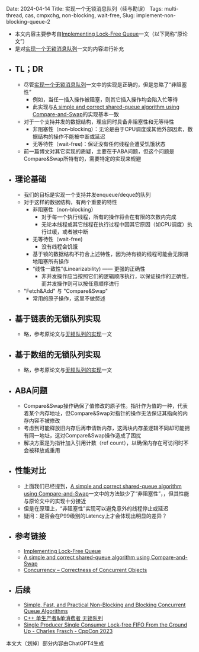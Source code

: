 Date: 2024-04-14
Title: 实现一个无锁消息队列（续与勘误）
Tags: multi-thread, cas, cmpxchg, non-blocking, wait-free, 
Slug: implement-non-blocking-queue-2

- 本文内容主要参考自[Implementing Lock-Free Queue](https://people.cs.pitt.edu/~jacklange/teaching/cs2510-f17/implementing_lock_free.pdf)一文（以下简称“原论文”）
- 是对[实现一个无锁消息队列](https://wizmann.top/implement-non-blocking-queue.html)一文的内容进行补充
- ## TL；DR
	- 尽管[实现一个无锁消息队列](https://wizmann.top/implement-non-blocking-queue.html)一文中的实现是正确的，但是忽略了“非阻塞性”
		- 例如，当任一插入操作被阻塞，则其它插入操作均会陷入忙等待
		- 此实现与[A simple and correct shared-queue algorithm using Compare-and-Swap](https://dl.acm.org/doi/pdf/10.5555/110382.110466)的实现基本一致
	- 对于一个支持并发的数据结构，理应同时具备非阻塞性和无等待性
		- 非阻塞性（non-blocking）：无论是由于CPU调度或其他外部因素，数据结构的操作不能被中断或延迟
		- 无等待性（wait-free)：保证没有任何线程会遭受饥饿状态
	- 前一篇博文对其它实现的质疑，主要在于ABA问题，但这个问题是Compare&Swap所特有的，需要特定的实现来规避
- ## 理论基础
	- 我们的目标是实现一个支持并发enqueue/deque的队列
	- 对于这样的数据结构，有两个重要的特性
		- 非阻塞性（non-blocking）
			- 对于每一个执行线程，所有的操作将会在有限的次数内完成
			- 无论本线程或其它线程在执行过程中因其它原因（如CPU调度）执行过缓，或者被中断
		- 无等待性（wait-free)
			- 没有线程会饥饿
		- 基于锁的数据结构不符合上述特性，因为持有锁的线程可能会无限期地阻塞所有操作
		- “线性一致性”(Linearizability) —— 更强的正确性
			- 非并发操作应当按照它们的逻辑顺序执行，以保证操作的正确性，而并发操作则可以按任意顺序进行
	- "Fetch&Add" 与 "Compare&Swap"
		- 常用的原子操作，这里不做赘述
- ## 基于链表的无锁队列实现
	- 略，参考原论文与[无锁队列的实现](https://coolshell.cn/articles/8239.html)一文
- ## 基于数组的无锁队列实现
	- 略，参考原论文与[无锁队列的实现](https://coolshell.cn/articles/8239.html)一文
- ## ABA问题
	- Compare&Swap操作确保了值修改的原子性。指针作为值的一种，代表着某个内存地址，但Compare&Swap对指针的操作无法保证其指向的内存内容不被修改
	- 考虑到可能释放旧内存后再申请新内存，这两块内存虽逻辑不同却可能拥有同一地址，这对Compare&Swap操作造成了困扰
	- 解决方案是为指针加入引用计数（ref count），以确保内存在可访问时不会被释放或重用
- ## 性能对比
	- 上面我们已经提到，[A simple and correct shared-queue algorithm using Compare-and-Swap](https://dl.acm.org/doi/pdf/10.5555/110382.110466)一文中的方法缺少了“非阻塞性”，，但其性能与原论文中的实现十分接近
	- 但是在原理上，“非阻塞性”实现可以避免意外的线程停止或延迟
	- 疑问：是否会在P99级别的Latency上才会体现出明显的差异？
- ## 参考链接
	- [Implementing Lock-Free Queue](https://people.cs.pitt.edu/~jacklange/teaching/cs2510-f17/implementing_lock_free.pdf)
	- [A simple and correct shared-queue algorithm using Compare-and-Swap](https://dl.acm.org/doi/pdf/10.5555/110382.110466)
	- [Concurrency – Correctness of Concurrent Objects](https://cs.nyu.edu/~wies/teaching/cso-fa19/class27_concurrency.pdf)
- ## 后续
	- [Simple, Fast, and Practical Non-Blocking and Blocking Concurrent Queue Algorithms](https://www.cs.rochester.edu/~scott/papers/1996_PODC_queues.pdf)
	- [C++ 单生产者&单消费者 无锁队列](https://zhuanlan.zhihu.com/p/690872647)
	- [Single Producer Single Consumer Lock-free FIFO From the Ground Up - Charles Frasch - CppCon 2023](https://www.youtube.com/watch?v=K3P_Lmq6pw0&ab_channel=CppCon)


<div class="alert alert-info" role="alert">本文大（划掉）部分内容由ChatGPT4生成</div>
